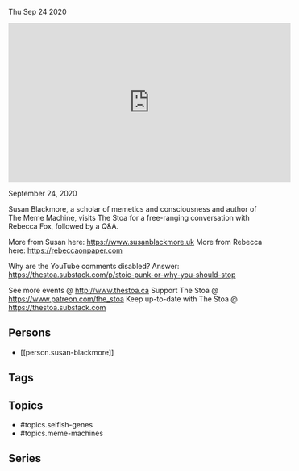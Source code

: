 



Thu Sep 24 2020

<iframe width="560" height="315" src="https://www.youtube.com/embed/IQp6-GIiJdQ" title="Conscious of Selfish Genes and Meme Machines w/ Susan Blackmore" frameborder="0" allow="accelerometer; autoplay; clipboard-write; encrypted-media; gyroscope; picture-in-picture" allowfullscreen ></iframe>

September 24, 2020

Susan Blackmore, a scholar of memetics and consciousness and author of The Meme Machine, visits The Stoa for a free-ranging conversation with Rebecca Fox, followed by a Q&A.

More from Susan here: https://www.susanblackmore.uk
More from Rebecca here: https://rebeccaonpaper.com

Why are the YouTube comments disabled? Answer: https://thestoa.substack.com/p/stoic-punk-or-why-you-should-stop

See more events @ http://www.thestoa.ca
Support The Stoa @ https://www.patreon.com/the_stoa
Keep up-to-date with The Stoa @ https://thestoa.substack.com

## Persons

- [[person.susan-blackmore]]

## Tags



## Topics

- #topics.selfish-genes
- #topics.meme-machines

## Series




